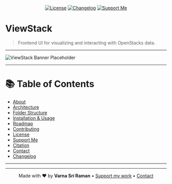 
<p align="center">
  <a href="LICENSE"><img src="https://img.shields.io/badge/license-MIT-green.svg" alt="License"></a>
  <a href="CHANGELOG.md"><img src="https://img.shields.io/badge/changelog-updating-blue.svg" alt="Changelog"></a>
  <a href="https://buymeacoffee.com/varnasra"><img src="https://img.shields.io/badge/Support-BuyMeACoffee-yellow.svg" alt="Support Me"></a>
</p>


# ViewStack

> Frontend UI for visualizing and interacting with OpenStacks data.

---

![ViewStack Banner Placeholder](https://via.placeholder.com/1200x300.png?text=ViewStack+-+OpenStacks+Frontend+Layer)

---

# 📚 Table of Contents
- [About](#about)
- [Architecture](#architecture)
- [Folder Structure](#folder-structure)
- [Installation & Usage](#installation--usage)
- [Roadmap](#roadmap)
- [Contributing](#contributing)
- [License](#license)
- [Support Me](#support-me)
- [Citation](#citation)
- [Contact](#contact)
- [Changelog](#changelog)

---


---

<p align="center">
Made with ❤️ by <b>Varna Sri Raman</b> • <a href="https://buymeacoffee.com/varnasra">Support my work</a> • <a href="mailto:varna.sr@gmail.com">Contact</a>
</p>
